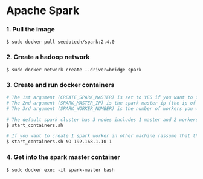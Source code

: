 # Apache Spark

### 1. Pull the image
```
$ sudo docker pull seedotech/spark:2.4.0
```

### 2. Create a hadoop network
```
$ sudo docker network create --driver=bridge spark
```

### 3. Create and run docker containers

```sh
# The 1st argument (CREATE_SPARK_MASTER) is set to YES if you want to create a spark master, the default is YES
# The 2nd argument (SPARK_MASTER_IP) is the spark master ip (the ip of the host machine of the spark master docker container), the default is spark-master
# The 3rd argument (SPARK_WORKER_NUMBER) is the number of workers you want to create, the default is 2

# The default spark cluster has 3 nodes includes 1 master and 2 workers
$ start_containers.sh

# If you want to create 1 spark worker in other machine (assume that the ip of the spark master is 192.168.1.10), you can do like that
$ start_containers.sh NO 192.168.1.10 1
```

### 4. Get into the spark master container
```
$ sudo docker exec -it spark-master bash
```